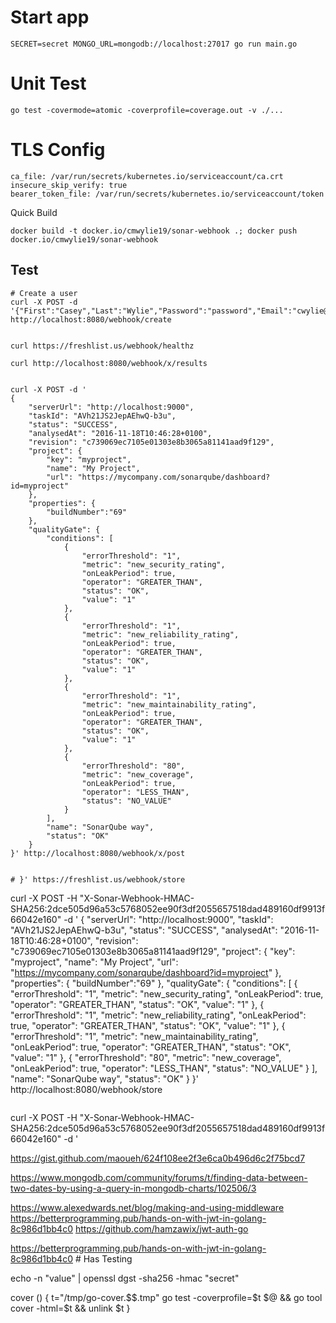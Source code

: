 # Start app
```
SECRET=secret MONGO_URL=mongodb://localhost:27017 go run main.go     
```
# Unit Test
```
go test -covermode=atomic -coverprofile=coverage.out -v ./... 
```
# TLS Config
```
ca_file: /var/run/secrets/kubernetes.io/serviceaccount/ca.crt
insecure_skip_verify: true
bearer_token_file: /var/run/secrets/kubernetes.io/serviceaccount/token
```

Quick Build
```
docker build -t docker.io/cmwylie19/sonar-webhook .; docker push docker.io/cmwylie19/sonar-webhook
```

## Test
```
# Create a user 
curl -X POST -d '{"First":"Casey","Last":"Wylie","Password":"password","Email":"cwylie@redhat.com"}' http://localhost:8080/webhook/create


curl https://freshlist.us/webhook/healthz

curl http://localhost:8080/webhook/x/results


curl -X POST -d '
{
    "serverUrl": "http://localhost:9000",
    "taskId": "AVh21JS2JepAEhwQ-b3u",
    "status": "SUCCESS",
    "analysedAt": "2016-11-18T10:46:28+0100",
    "revision": "c739069ec7105e01303e8b3065a81141aad9f129",
    "project": {
        "key": "myproject",
        "name": "My Project",
        "url": "https://mycompany.com/sonarqube/dashboard?id=myproject"
    },
    "properties": {
        "buildNumber":"69"
    },
    "qualityGate": {
        "conditions": [
            {
                "errorThreshold": "1",
                "metric": "new_security_rating",
                "onLeakPeriod": true,
                "operator": "GREATER_THAN",
                "status": "OK",
                "value": "1"
            },
            {
                "errorThreshold": "1",
                "metric": "new_reliability_rating",
                "onLeakPeriod": true,
                "operator": "GREATER_THAN",
                "status": "OK",
                "value": "1"
            },
            {
                "errorThreshold": "1",
                "metric": "new_maintainability_rating",
                "onLeakPeriod": true,
                "operator": "GREATER_THAN",
                "status": "OK",
                "value": "1"
            },
            {
                "errorThreshold": "80",
                "metric": "new_coverage",
                "onLeakPeriod": true,
                "operator": "LESS_THAN",
                "status": "NO_VALUE"
            }
        ],
        "name": "SonarQube way",
        "status": "OK"
    }
}' http://localhost:8080/webhook/x/post


# }' https://freshlist.us/webhook/store

```
curl -X POST -H "X-Sonar-Webhook-HMAC-SHA256:2dce505d96a53c5768052ee90f3df2055657518dad489160df9913f66042e160" -d '
{
    "serverUrl": "http://localhost:9000",
    "taskId": "AVh21JS2JepAEhwQ-b3u",
    "status": "SUCCESS",
    "analysedAt": "2016-11-18T10:46:28+0100",
    "revision": "c739069ec7105e01303e8b3065a81141aad9f129",
    "project": {
        "key": "myproject",
        "name": "My Project",
        "url": "https://mycompany.com/sonarqube/dashboard?id=myproject"
    },
    "properties": {
        "buildNumber":"69"
    },
    "qualityGate": {
        "conditions": [
            {
                "errorThreshold": "1",
                "metric": "new_security_rating",
                "onLeakPeriod": true,
                "operator": "GREATER_THAN",
                "status": "OK",
                "value": "1"
            },
            {
                "errorThreshold": "1",
                "metric": "new_reliability_rating",
                "onLeakPeriod": true,
                "operator": "GREATER_THAN",
                "status": "OK",
                "value": "1"
            },
            {
                "errorThreshold": "1",
                "metric": "new_maintainability_rating",
                "onLeakPeriod": true,
                "operator": "GREATER_THAN",
                "status": "OK",
                "value": "1"
            },
            {
                "errorThreshold": "80",
                "metric": "new_coverage",
                "onLeakPeriod": true,
                "operator": "LESS_THAN",
                "status": "NO_VALUE"
            }
        ],
        "name": "SonarQube way",
        "status": "OK"
    }
}' http://localhost:8080/webhook/store
```

```
curl -X POST -H "X-Sonar-Webhook-HMAC-SHA256:2dce505d96a53c5768052ee90f3df2055657518dad489160df9913f66042e160" -d '

https://gist.github.com/maoueh/624f108ee2f3e6ca0b496d6c2f75bcd7

https://www.mongodb.com/community/forums/t/finding-data-between-two-dates-by-using-a-query-in-mongodb-charts/102506/3

https://www.alexedwards.net/blog/making-and-using-middleware
https://betterprogramming.pub/hands-on-with-jwt-in-golang-8c986d1bb4c0
https://github.com/hamzawix/jwt-auth-go

https://betterprogramming.pub/hands-on-with-jwt-in-golang-8c986d1bb4c0 # Has Testing

echo -n "value" | openssl dgst -sha256 -hmac "secret"


cover () { 
    t="/tmp/go-cover.$$.tmp"
    go test -coverprofile=$t $@ && go tool cover -html=$t && unlink $t
}